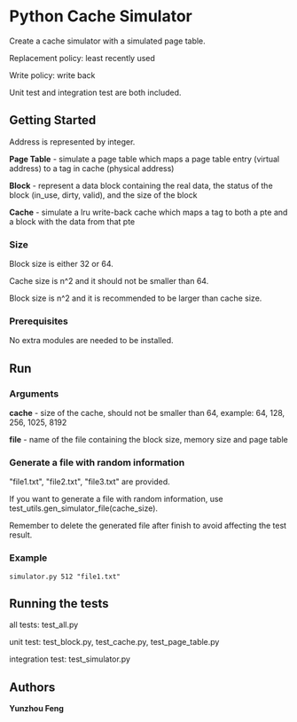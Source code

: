 # Python Cache Simulator

Create a cache simulator with a simulated page table. 

Replacement policy: least recently used

Write policy: write back

Unit test and integration test are both included.

## Getting Started

Address is represented by integer. 

**Page Table** - simulate a page table which maps a page table entry (virtual address) to a tag in cache (physical address)

**Block** - represent a data block containing the real data, the status of the block (in_use, dirty, valid), and the size of the block

**Cache** - simulate a lru write-back cache which maps a tag to both a pte and a block with the data from that pte

### Size

Block size is either 32 or 64. 

Cache size is n^2 and it should not be smaller than 64.

Block size is n^2 and it is recommended to be larger than cache size.


### Prerequisites

No extra modules are needed to be installed.

## Run

### Arguments

**cache** - size of the cache, should not be smaller than 64, example: 64, 128, 256, 1025, 8192

**file** - name of the file containing the block size, memory size and page table

### Generate a file with random information

"file1.txt", "file2.txt", "file3.txt" are provided.

If you want to generate a file with random information, use test_utils.gen_simulator_file(cache_size).

Remember to delete the generated file after finish to avoid affecting the test result. 

### Example

```
simulator.py 512 "file1.txt"
```

## Running the tests

all tests: test_all.py

unit test: test_block.py, test_cache.py, test_page_table.py

integration test: test_simulator.py


## Authors

 **Yunzhou Feng** 

